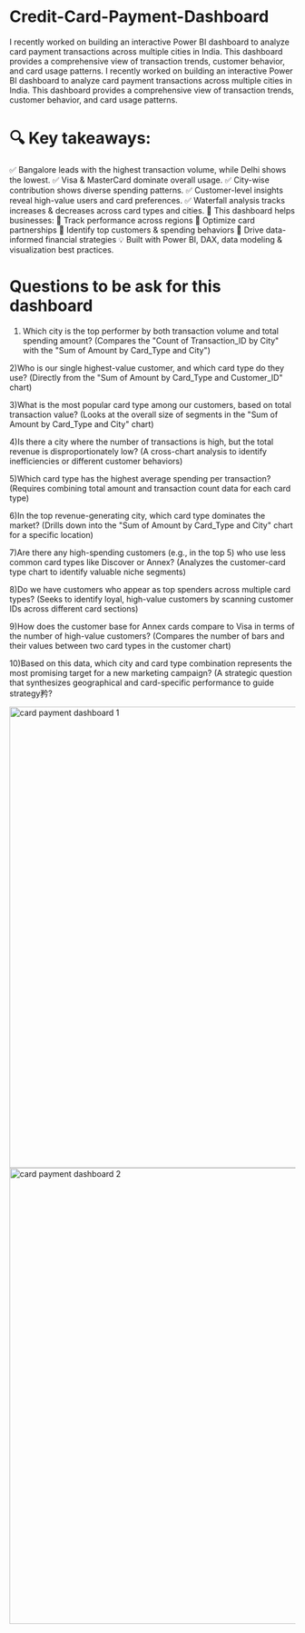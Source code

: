 # Credit-Card-Payment-Dashboard
I recently worked on building an interactive Power BI dashboard to analyze card payment transactions across multiple cities in India. This dashboard provides a comprehensive view of transaction trends, customer behavior, and card usage patterns.
I recently worked on building an interactive Power BI dashboard to analyze card payment transactions across multiple cities in India. This dashboard provides a comprehensive view of transaction trends, customer behavior, and card usage patterns.
# 🔍 Key takeaways:
 ✅ Bangalore leads with the highest transaction volume, while Delhi shows the lowest.
 ✅ Visa & MasterCard dominate overall usage.
 ✅ City-wise contribution shows diverse spending patterns.
 ✅ Customer-level insights reveal high-value users and card preferences.
 ✅ Waterfall analysis tracks increases & decreases across card types and cities.
🎯 This dashboard helps businesses:
 📌 Track performance across regions
 📌 Optimize card partnerships
 📌 Identify top customers & spending behaviors
 📌 Drive data-informed financial strategies
💡 Built with Power BI, DAX, data modeling & visualization best practices.

# Questions to be ask for this dashboard
1) Which city is the top performer by both transaction volume and total spending amount?
(Compares the "Count of Transaction_ID by City" with the "Sum of Amount by Card_Type and City")

2)Who is our single highest-value customer, and which card type do they use?
(Directly from the "Sum of Amount by Card_Type and Customer_ID" chart)

3)What is the most popular card type among our customers, based on total transaction value?
(Looks at the overall size of segments in the "Sum of Amount by Card_Type and City" chart)

4)Is there a city where the number of transactions is high, but the total revenue is disproportionately low?
(A cross-chart analysis to identify inefficiencies or different customer behaviors)

5)Which card type has the highest average spending per transaction?
(Requires combining total amount and transaction count data for each card type)

6)In the top revenue-generating city, which card type dominates the market?
(Drills down into the "Sum of Amount by Card_Type and City" chart for a specific location)

7)Are there any high-spending customers (e.g., in the top 5) who use less common card types like Discover or Annex?
(Analyzes the customer-card type chart to identify valuable niche segments)

8)Do we have customers who appear as top spenders across multiple card types?
(Seeks to identify loyal, high-value customers by scanning customer IDs across different card sections)

9)How does the customer base for Annex cards compare to Visa in terms of the number of high-value customers?
(Compares the number of bars and their values between two card types in the customer chart)

10)Based on this data, which city and card type combination represents the most promising target for a new marketing campaign?
(A strategic question that synthesizes geographical and card-specific performance to guide strategy矜?

<img width="1457" height="812" alt="card payment dashboard 1" src="https://github.com/user-attachments/assets/04b683ef-5ca0-494c-8b80-71cfc687c9a3" />
<img width="1431" height="803" alt="card payment dashboard 2" src="https://github.com/user-attachments/assets/353f1ea9-da8e-4134-ad3f-59fc7f510bec" />

